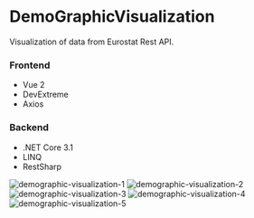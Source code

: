 # DemoGraphicVisualization
Visualization of data from Eurostat Rest API.

### Frontend
 - Vue 2
- DevExtreme
- Axios

### Backend
- .NET Core 3.1
- LINQ
- RestSharp

![demographic-visualization-1](https://user-images.githubusercontent.com/52715998/161785741-1de3acd8-689f-4934-aa53-fb00f1423143.png)
![demographic-visualization-2](https://user-images.githubusercontent.com/52715998/161785743-dd96f917-c59e-44d1-b279-8a4ffeb60fe0.png)
![demographic-visualization-3](https://user-images.githubusercontent.com/52715998/161785746-0f9359ca-e67c-49ce-870e-9dcd4e59f9ae.png)
![demographic-visualization-4](https://user-images.githubusercontent.com/52715998/161785749-78b6caf9-7702-4d76-a95c-954d24fd7afc.png)
![demographic-visualization-5](https://user-images.githubusercontent.com/52715998/161785736-3b91cd0f-89a9-404e-ba06-71aed3d0517c.png)
